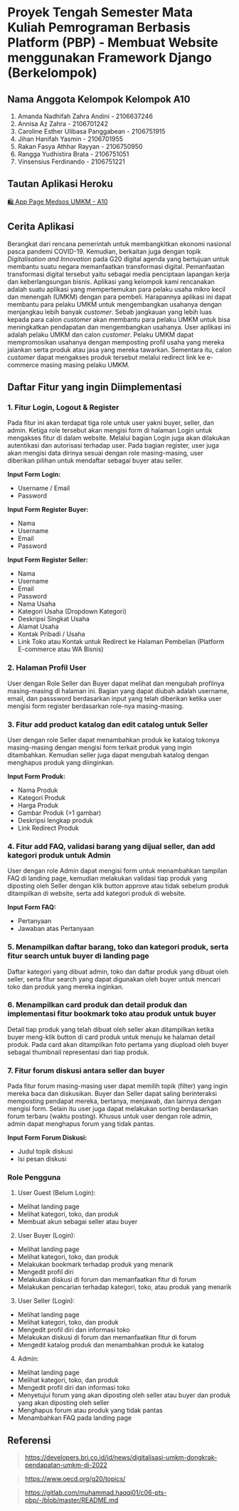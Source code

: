 # Proyek Tengah Semester Mata Kuliah Pemrograman Berbasis Platform (PBP) - Membuat Website menggunakan Framework Django (Berkelompok)
## Nama Anggota Kelompok Kelompok A10
1. Amanda Nadhifah Zahra Andini - 2106637246
2. Annisa Az Zahra - 2106701242
3. Caroline Esther Ulibasa Panggabean - 2106751915
4. Jihan Hanifah Yasmin - 2106701955
5. Rakan Fasya Athhar Rayyan - 2106750950
6. Rangga Yudhistira Brata - 2106751051
7. Vinsensius Ferdinando - 2106751221

## Tautan Aplikasi Heroku
[🛍 App Page Medsos UMKM - A10](https://medsos-umkm.herokuapp.com/)

## Cerita Aplikasi
Berangkat dari rencana pemerintah untuk membangkitkan ekonomi nasional pasca pandemi COVID-19. Kemudian, berkaitan juga dengan topik *Digitalisation and Innovation* pada G20 digital agenda yang bertujuan untuk membantu suatu negara memanfaatkan transformasi digital. Pemanfaatan transformasi digital tersebut yaitu sebagai media penciptaan lapangan kerja dan keberlangsungan bisnis. Aplikasi yang kelompok kami rencanakan adalah suatu aplikasi yang mempertemukan para pelaku usaha mikro kecil dan menengah (UMKM) dengan para pembeli. Harapannya aplikasi ini dapat membantu para pelaku UMKM untuk mengembangkan usahanya dengan menjangkau lebih banyak *customer*. Sebab jangkauan yang lebih luas kepada para calon *customer* akan membantu para pelaku UMKM untuk bisa meningkatkan pendapatan dan mengembangkan usahanya.
User aplikasi ini adalah pelaku UMKM dan calon *customer*. Pelaku UMKM dapat mempromosikan usahanya dengan memposting profil usaha yang mereka jalankan serta produk atau jasa yang mereka tawarkan. Sementara itu, calon *customer* dapat mengakses produk tersebut melalui redirect link ke e-commerce masing masing pelaku UMKM. 

	
## Daftar Fitur yang ingin Diimplementasi
### 1. Fitur Login, Logout & Register
Pada fitur ini akan terdapat tiga role untuk user yakni buyer, seller, dan admin. Ketiga role tersebut akan mengisi form di halaman Login untuk mengakses fitur di dalam website. Melalui bagian Login juga akan dilakukan autentikasi dan autorisasi terhadap user. Pada bagian register, user juga akan mengisi data dirinya sesuai dengan role masing-masing, user diberikan pilihan untuk mendaftar sebagai buyer atau seller. 

**Input Form Login:**
- Username / Email
- Password

**Input Form Register Buyer:**
- Nama
- Username
- Email
- Password

**Input Form Register Seller:**
- Nama
- Username
- Email
- Password
- Nama Usaha
- Kategori Usaha (Dropdown Kategori)
- Deskripsi Singkat Usaha
- Alamat Usaha 
- Kontak Pribadi / Usaha
- Link Toko atau Kontak untuk Redirect ke Halaman Pembelian (Platform E-commerce atau WA Bisnis)


### 2. Halaman Profil User
User dengan Role Seller dan Buyer dapat melihat dan mengubah profilnya masing-masing di halaman ini. Bagian yang dapat diubah adalah username, email, dan passsword berdasarkan input yang telah diberikan ketika user mengisi form register berdasarkan role-nya masing-masing.

### 3. Fitur add product katalog dan edit catalog untuk Seller
User dengan role Seller dapat menambahkan produk ke katalog tokonya masing-masing dengan mengisi form terkait produk yang ingin ditambahkan. Kemudian seller juga dapat mengubah katalog dengan menghapus produk yang diinginkan.

**Input Form Produk:**
- Nama Produk
- Kategori Produk
- Harga Produk
- Gambar Produk (>1 gambar)
- Deskripsi lengkap produk
- Link Redirect Produk

### 4. Fitur add FAQ, validasi barang yang dijual seller, dan add kategori produk untuk Admin
User dengan role Admin dapat mengisi form untuk menambahkan tampilan FAQ di landing page, kemudian melakukan validasi tiap produk yang diposting oleh Seller dengan klik button approve atau tidak sebelum produk ditampilkan di website, serta add kategori produk di website.

**Input Form FAQ:**
- Pertanyaan
- Jawaban atas Pertanyaan

### 5. Menampilkan daftar barang, toko dan kategori produk, serta fitur search untuk buyer di landing page
Daftar kategori yang dibuat admin, toko dan daftar produk yang dibuat oleh seller, serta fitur search yang dapat digunakan oleh buyer untuk mencari toko dan produk yang mereka inginkan.

### 6. Menampilkan card produk dan detail produk dan implementasi fitur bookmark toko atau produk untuk buyer
Detail tiap produk yang telah dibuat oleh seller akan ditampilkan ketika buyer meng-klik button di card produk untuk menuju ke halaman detail produk. Pada card akan ditampilkan foto pertama yang diupload oleh buyer sebagai thumbnail representasi dari tiap produk.

### 7. Fitur forum diskusi antara seller dan buyer
Pada fitur forum masing-masing user dapat memilih topik (filter) yang ingin mereka baca dan diskusikan. Buyer dan Seller dapat saling berinteraksi memposting pendapat mereka, bertanya, menjawab, dan lainnya dengan mengisi form. Selain itu user juga dapat melakukan sorting berdasarkan forum terbaru (waktu posting). Khusus untuk user dengan role admin, admin dapat menghapus forum yang tidak pantas. 

**Input Form Forum Diskusi:**
- Judul topik diskusi
- Isi pesan diskusi

### Role Pengguna
1. User Guest (Belum Login):
- Melihat landing page
- Melihat kategori, toko, dan produk
- Membuat akun sebagai seller atau buyer

2. User Buyer (Login):
- Melihat landing page
- Melihat kategori, toko, dan produk
- Melakukan bookmark terhadap produk yang menarik
- Mengedit profil diri
- Melakukan diskusi di forum dan memanfaatkan fitur di forum
- Melakukan pencarian terhadap kategori, toko, atau produk yang menarik

3. User Seller (Login):
- Melihat landing page
- Melihat kategori, toko, dan produk
- Mengedit profil diri dan informasi toko 
- Melakukan diskusi di forum dan memanfaatkan fitur di forum
- Mengedit katalog produk dan menambahkan produk ke katalog

4. Admin:
- Melihat landing page
- Melihat kategori, toko, dan produk
- Mengedit profil diri dan informasi toko 
- Menyetujui forum yang akan diposting oleh seller atau buyer dan produk yang akan diposting oleh seller
- Menghapus forum atau produk yang tidak pantas
- Menambahkan FAQ pada landing page

## Referensi
> https://developers.bri.co.id/id/news/digitalisasi-umkm-dongkrak-pendapatan-umkm-di-2022

> https://www.oecd.org/g20/topics/

> https://gitlab.com/muhammad.haqqi01/c06-pts-pbp/-/blob/master/README.md



